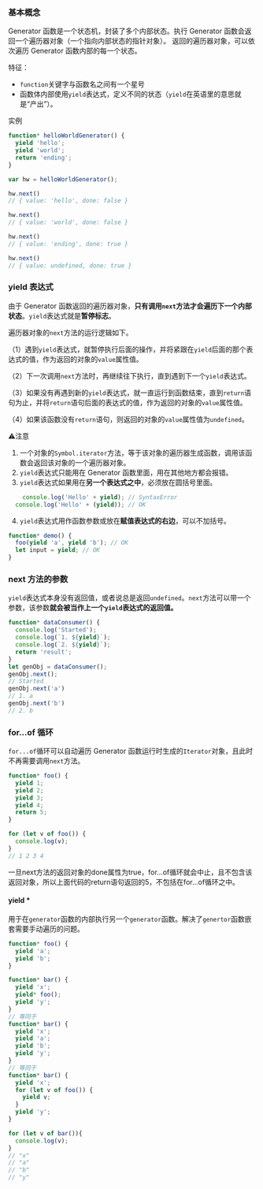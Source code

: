 ### 基本概念

Generator 函数是一个状态机，封装了多个内部状态。执行 Generator 函数会返回一个遍历器对象（一个指向内部状态的指针对象）。 返回的遍历器对象，可以依次遍历 Generator 函数内部的每一个状态。

特征：

- `function`关键字与函数名之间有一个星号
- 函数体内部使用`yield`表达式，定义不同的状态（`yield`在英语里的意思就是“产出”）。

实例

```javascript
function* helloWorldGenerator() {
  yield 'hello';
  yield 'world';
  return 'ending';
}

var hw = helloWorldGenerator();

hw.next()
// { value: 'hello', done: false }

hw.next()
// { value: 'world', done: false }

hw.next()
// { value: 'ending', done: true }

hw.next()
// { value: undefined, done: true }
```

### yield 表达式

由于 Generator 函数返回的遍历器对象，**只有调用`next`方法才会遍历下一个内部状态**。`yield`表达式就是**暂停标志**。

遍历器对象的`next`方法的运行逻辑如下。

（1）遇到`yield`表达式，就暂停执行后面的操作，并将紧跟在`yield`后面的那个表达式的值，作为返回的对象的`value`属性值。

（2）下一次调用`next`方法时，再继续往下执行，直到遇到下一个`yield`表达式。

（3）如果没有再遇到新的`yield`表达式，就一直运行到函数结束，直到`return`语句为止，并将`return`语句后面的表达式的值，作为返回的对象的`value`属性值。

（4）如果该函数没有`return`语句，则返回的对象的`value`属性值为`undefined`。

⚠️注意

1. 一个对象的`Symbol.iterator`方法，等于该对象的遍历器生成函数，调用该函数会返回该对象的一个遍历器对象。
2. `yield`表达式只能用在 Generator 函数里面，用在其他地方都会报错。
3. `yield`表达式如果用在**另一个表达式之中**，必须放在圆括号里面。

```javascript
 	console.log('Hello' + yield); // SyntaxError
  console.log('Hello' + (yield)); // OK
```

4. `yield`表达式用作函数参数或放在**赋值表达式的右边**，可以不加括号。

```javascript
function* demo() {
  foo(yield 'a', yield 'b'); // OK
  let input = yield; // OK
}
```

### next 方法的参数 

`yield`表达式本身没有返回值，或者说总是返回`undefined`。`next`方法可以带一个参数，该参数**就会被当作上一个`yield`表达式的返回值。**

```javascript
function* dataConsumer() {
  console.log('Started');
  console.log(`1. ${yield}`);
  console.log(`2. ${yield}`);
  return 'result';
}
let genObj = dataConsumer();
genObj.next();
// Started
genObj.next('a')
// 1. a
genObj.next('b')
// 2. b
```

### for...of 循环

`for...of`循环可以自动遍历 Generator 函数运行时生成的`Iterator`对象，且此时不再需要调用`next`方法。

```javascript
function* foo() {
  yield 1;
  yield 2;
  yield 3;
  yield 4;
  return 5;
}

for (let v of foo()) {
  console.log(v);
}
// 1 2 3 4
```

一旦next方法的返回对象的done属性为true，for...of循环就会中止，且不包含该返回对象，所以上面代码的return语句返回的5，不包括在for...of循环之中。

#### yield *

用于在`generator`函数的内部执行另一个`generator`函数。解决了`genertor`函数嵌套需要手动遍历的问题。

```javascript
function* foo() {
  yield 'a';
  yield 'b';
}

function* bar() {
  yield 'x';
  yield* foo();
  yield 'y';
}
// 等同于
function* bar() {
  yield 'x';
  yield 'a';
  yield 'b';
  yield 'y';
}
// 等同于
function* bar() {
  yield 'x';
  for (let v of foo()) {
    yield v;
  }
  yield 'y';
}

for (let v of bar()){
  console.log(v);
}
// "x"
// "a"
// "b"
// "y"
```




